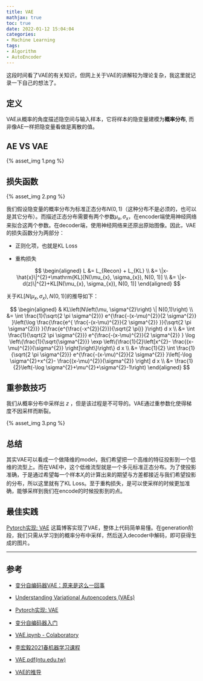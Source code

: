 ```yaml
---
title: VAE
mathjax: true
toc: true
date: 2022-01-12 15:04:04
categories:
- Machine Learning
tags:
- Algorithm
- AutoEncoder
---
```


这段时间看了VAE的有关知识，但网上关于VAE的讲解较为理论复杂，我这里就记录一下自己的想法了。

<!--more-->

## 定义

VAE从概率的角度描述隐空间与输入样本，它将样本的隐变量建模为**概率分布**, 而非像AE一样把隐变量看做是离散的值。

## AE VS VAE

{% asset_img 1.png %}


## 损失函数

{% asset_img 2.png %}


我们假设隐变量的概率分布为标准正态分布$N(0, 1)$（这种分布不是必须的，也可以是其它分布）。而描述正态分布需要有两个参数$\mu_x, \sigma_x$，在encoder端使用神经网络来拟合这两个参数。在decoder端，使用神经网络来还原出原始图像。因此，VAE的损失函数分为两部分：

- 正则化项，也就是KL Loss

- 重构损失

$$
\begin{aligned}
L &= L_{Recon} + L_{KL} \\
&= \|x-\hat{x}\|^{2}+\mathrm{KL}[N(\mu_{x}, \sigma_{x}), N(0, 1)] \\
&= \|x-d(z)\|^{2}+KL[N(\mu_{x}, \sigma_{x}), N(0, 1)]
\end{aligned}
$$


关于$KL\left[N\left(\mu_{x}, \sigma_{x}\right), N(0,1)\right]$的推导如下：

$$
\begin{aligned}
& KL\left(N\left(\mu, \sigma^{2}\right) \| N(0,1)\right) \\
&= \int \frac{1}{\sqrt{2 \pi \sigma^{2}}} e^{\frac{-(x-\mu)^{2}}{2 \sigma^{2}} }\left(\log \frac{\frac{e^{ \frac{-(x-\mu)^{2}}{2 \sigma^{2}} }}{\sqrt{2 \pi \sigma^{2}}} }{\frac{e^{\frac{-x^{2}}{2}}}{\sqrt{2 \pi}} }\right) d x \\
&= \int \frac{1}{\sqrt{2 \pi \sigma^{2}}} e^{\frac{-(x-\mu)^{2}}{2 \sigma^{2}} } \log \left\{\frac{1}{\sqrt{\sigma^{2}}} \exp \left\{\frac{1}{2}\left[x^{2}- \frac{(x-\mu)^{2}}{\sigma^{2}} \right]\right\}\right\} d x \\
&= \frac{1}{2} \int \frac{1}{\sqrt{2 \pi \sigma^{2}}} e^{\frac{-(x-\mu)^{2}}{2 \sigma^{2}} }\left[-\log \sigma^{2}+x^{2}- \frac{(x-\mu)^{2}}{\sigma^{2}} \right] d x \\
&= \frac{1}{2}\left(-\log \sigma^{2}+\mu^{2}+\sigma^{2}-1\right)
\end{aligned}
$$

## 重参数技巧

我们从概率分布中采样出 $z$ ，但是该过程是不可导的。VAE通过重参数化使得梯度不因采样而断裂。

{% asset_img 3.png %}


## 总结

其实VAE可以看成一个做降维的model，我们希望把一个高维的特征投影到一个低维的流型上。而在VAE中，这个低维流型就是一个多元标准正态分布。为了使投影准确，于是通过希望每一个样本$X_i$的计算出来的期望与方差都接近与我们希望投影的分布，所以这里就有了KL Loss。至于重构损失，是可以使采样的时候更加准确，能够采样到我们在encode的时候投影到的点。

## 最佳实践

[Pytorch实现: VAE](https://adaning.github.io/posts/9047.html) 这篇博客实现了VAE，整体上代码简单易懂。在generation阶段，我们只需从学习到的概率分布中采样，然后送入decoder中解码，即可获得生成的图片。

___

## 参考

- [变分自编码器VAE：原来是这么一回事](https://zhuanlan.zhihu.com/p/34998569)

- [Understanding Variational Autoencoders (VAEs)](https://towardsdatascience.com/understanding-variational-autoencoders-vaes-f70510919f73)

- [Pytorch实现: VAE](https://adaning.github.io/posts/9047.html)

- [变分自编码器入门](https://adaning.github.io/posts/53598.html)

- [VAE.ipynb - Colaboratory](https://colab.research.google.com/drive/1ZhmA2XxJ3oZC7A-U2mpUdB2eZZLz5NfW?usp=sharing#scrollTo=E7R4BFye1eAW)

- [李宏毅2021春机器学习课程](https://www.bilibili.com/video/BV1Wv411h7kN?p=45)

- [VAE.pdf(ntu.edu.tw)](https://speech.ee.ntu.edu.tw/~tlkagk/courses/ML_2017/Lecture/GAN%20(v3))

- [VAE的推导](https://blog.csdn.net/StreamRock/article/details/81258543)
